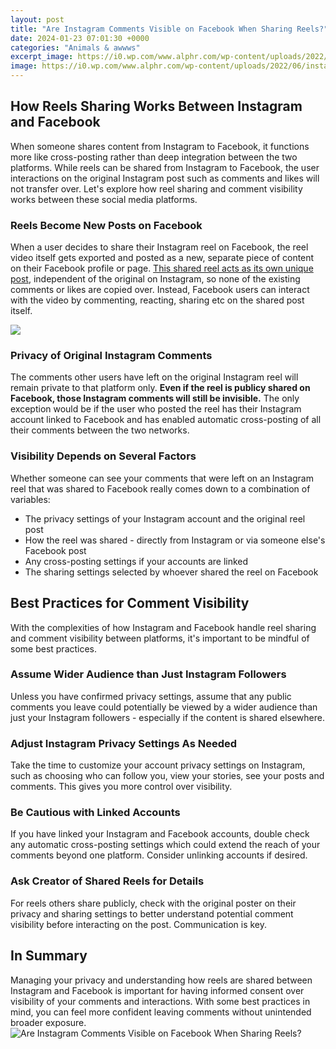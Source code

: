 ```yaml
---
layout: post
title: "Are Instagram Comments Visible on Facebook When Sharing Reels?"
date: 2024-01-23 07:01:30 +0000
categories: "Animals & awwws"
excerpt_image: https://i0.wp.com/www.alphr.com/wp-content/uploads/2022/06/insta-1-1.png?resize=690%2C1189&amp;ssl=1
image: https://i0.wp.com/www.alphr.com/wp-content/uploads/2022/06/insta-1-1.png?resize=690%2C1189&amp;ssl=1
---
```


## How Reels Sharing Works Between Instagram and Facebook
When someone shares content from Instagram to Facebook, it functions more like cross-posting rather than deep integration between the two platforms. While reels can be shared from Instagram to Facebook, the user interactions on the original Instagram post such as comments and likes will not transfer over. Let's explore how reel sharing and comment visibility works between these social media platforms.
### Reels Become New Posts on Facebook
When a user decides to share their Instagram reel on Facebook, the reel video itself gets exported and posted as a new, separate piece of content on their Facebook profile or page. [This shared reel acts as its own unique post](https://store.fi.io.vn/funny-chihuahuas-halloween-costume-witch-chihuahua-dog-lover-312-chihuahua-dog), independent of the original on Instagram, so none of the existing comments or likes are copied over. Instead, Facebook users can interact with the video by commenting, reacting, sharing etc on the shared post itself.

![](https://webtrickz.com/wp-content/uploads/2021/07/share-instagram-reels-to-facebook-reels-474x1024.png)
### Privacy of Original Instagram Comments 
The comments other users have left on the original Instagram reel will remain private to that platform only. **Even if the reel is publicy shared on Facebook, those Instagram comments will still be invisible.** The only exception would be if the user who posted the reel has their Instagram account linked to Facebook and has enabled automatic cross-posting of all their comments between the two networks.
### Visibility Depends on Several Factors
Whether someone can see your comments that were left on an Instagram reel that was shared to Facebook really comes down to a combination of variables:
- The privacy settings of your Instagram account and the original reel post
- How the reel was shared - directly from Instagram or via someone else's Facebook post 
- Any cross-posting settings if your accounts are linked
- The sharing settings selected by whoever shared the reel on Facebook
## Best Practices for Comment Visibility 
With the complexities of how Instagram and Facebook handle reel sharing and comment visibility between platforms, it's important to be mindful of some best practices.
### Assume Wider Audience than Just Instagram Followers
Unless you have confirmed privacy settings, assume that any public comments you leave could potentially be viewed by a wider audience than just your Instagram followers - especially if the content is shared elsewhere.
### Adjust Instagram Privacy Settings As Needed  
Take the time to customize your account privacy settings on Instagram, such as choosing who can follow you, view your stories, see your posts and comments. This gives you more control over visibility.
### Be Cautious with Linked Accounts
If you have linked your Instagram and Facebook accounts, double check any automatic cross-posting settings which could extend the reach of your comments beyond one platform. Consider unlinking accounts if desired.
### Ask Creator of Shared Reels for Details  
For reels others share publicly, check with the original poster on their privacy and sharing settings to better understand potential comment visibility before interacting on the post. Communication is key.
## In Summary
Managing your privacy and understanding how reels are shared between Instagram and Facebook is important for having informed consent over visibility of your comments and interactions. With some best practices in mind, you can feel more confident leaving comments without unintended broader exposure.
![Are Instagram Comments Visible on Facebook When Sharing Reels?](https://i0.wp.com/www.alphr.com/wp-content/uploads/2022/06/insta-1-1.png?resize=690%2C1189&amp;ssl=1)